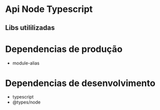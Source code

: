 # Api Node Typescript

## Libs utililizadas

# Dependencias de produção

- module-alias

# Dependencias de desenvolvimento

- typescript
- @types/node
